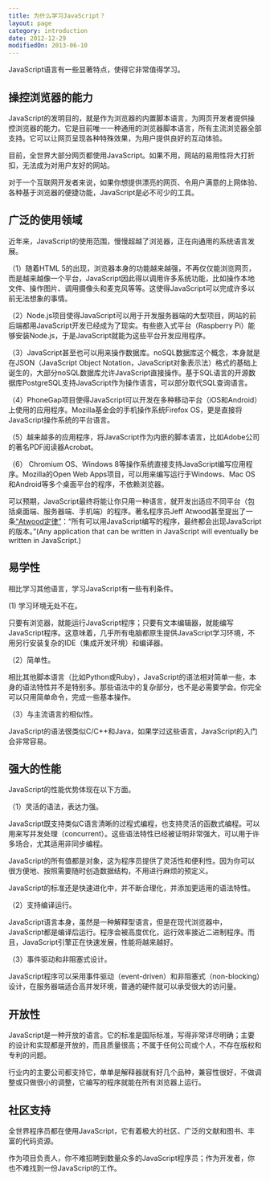 ```yaml
---
title: 为什么学习JavaScript？
layout: page
category: introduction
date: 2012-12-29
modifiedOn: 2013-06-10
---
```


JavaScript语言有一些显著特点，使得它非常值得学习。

## 操控浏览器的能力

JavaScript的发明目的，就是作为浏览器的内置脚本语言，为网页开发者提供操控浏览器的能力。它是目前唯一一种通用的浏览器脚本语言，所有主流浏览器全部支持。它可以让网页呈现各种特殊效果，为用户提供良好的互动体验。

目前，全世界大部分网页都使用JavaScript。如果不用，网站的易用性将大打折扣，无法成为对用户友好的网站。

对于一个互联网开发者来说，如果你想提供漂亮的网页、令用户满意的上网体验、各种基于浏览器的便捷功能，JavaScript是必不可少的工具。

## 广泛的使用领域

近年来，JavaScript的使用范围，慢慢超越了浏览器，正在向通用的系统语言发展。

（1）随着HTML 5的出现，浏览器本身的功能越来越强，不再仅仅能浏览网页，而是越来越像一个平台，JavaScript因此得以调用许多系统功能，比如操作本地文件、操作图片、调用摄像头和麦克风等等。这使得JavaScript可以完成许多以前无法想象的事情。

（2）Node.js项目使得JavaScript可以用于开发服务器端的大型项目，网站的前后端都用JavaScript开发已经成为了现实。有些嵌入式平台（Raspberry Pi）能够安装Node.js，于是JavaScript就能为这些平台开发应用程序。

（3）JavaScript甚至也可以用来操作数据库。noSQL数据库这个概念，本身就是在JSON（JavaScript Object Notation，JavaScript对象表示法）格式的基础上诞生的，大部分noSQL数据库允许JavaScript直接操作。基于SQL语言的开源数据库PostgreSQL支持JavaScript作为操作语言，可以部分取代SQL查询语言。

（4）PhoneGap项目使得JavaScript可以开发在多种移动平台（iOS和Android）上使用的应用程序。Mozilla基金会的手机操作系统Firefox OS，更是直接将JavaScript操作系统的平台语言。

（5）越来越多的应用程序，将JavaScript作为内嵌的脚本语言，比如Adobe公司的著名PDF阅读器Acrobat。

（6） Chromium OS、Windows 8等操作系统直接支持JavaScript编写应用程序。Mozilla的Open Web Apps项目，可以用来编写运行于Windows、Mac OS和Android等多个桌面平台的程序，不依赖浏览器。

可以预期，JavaScript最终将能让你只用一种语言，就开发出适应不同平台（包括桌面端、服务器端、手机端）的程序。著名程序员Jeff Atwood甚至提出了一条[“Atwood定律”](http://www.codinghorror.com/blog/2007/07/the-principle-of-least-power.html)：“所有可以用JavaScript编写的程序，最终都会出现JavaScript的版本。”(Any application that can be written in JavaScript will eventually be written in JavaScript.)

## 易学性

相比学习其他语言，学习JavaScript有一些有利条件。

(1) 学习环境无处不在。

只要有浏览器，就能运行JavaScript程序；只要有文本编辑器，就能编写JavaScript程序。这意味着，几乎所有电脑都原生提供JavaScript学习环境，不用另行安装复杂的IDE（集成开发环境）和编译器。

（2）简单性。

相比其他脚本语言（比如Python或Ruby），JavaScript的语法相对简单一些，本身的语法特性并不是特别多。那些语法中的复杂部分，也不是必需要学会。你完全可以只用简单命令，完成一些基本操作。

（3）与主流语言的相似性。

JavaScript的语法很类似C/C++和Java，如果学过这些语言，JavaScript的入门会非常容易。

## 强大的性能

JavaScript的性能优势体现在以下方面。

（1）灵活的语法，表达力强。

JavaScript既支持类似C语言清晰的过程式编程，也支持灵活的函数式编程。可以用来写并发处理（concurrent）。这些语法特性已经被证明非常强大，可以用于许多场合，尤其适用非同步编程。

JavaScript的所有值都是对象，这为程序员提供了灵活性和便利性。因为你可以很方便地、按照需要随时创造数据结构，不用进行麻烦的预定义。

JavaScript的标准还是快速进化中，并不断合理化，并添加更适用的语法特性。

（2）支持编译运行。

JavaScript语言本身，虽然是一种解释型语言，但是在现代浏览器中，JavaScript都是编译后运行。程序会被高度优化，运行效率接近二进制程序。而且，JavaScript引擎正在快速发展，性能将越来越好。

（3）事件驱动和非阻塞式设计。

JavaScript程序可以采用事件驱动（event-driven）和非阻塞式（non-blocking）设计，在服务器端适合高并发环境，普通的硬件就可以承受很大的访问量。

## 开放性

JavaScript是一种开放的语言。它的标准是国际标准，写得非常详尽明确；主要的设计和实现都是开放的，而且质量很高；不属于任何公司或个人，不存在版权和专利的问题。

行业内的主要公司都支持它，单单是解释器就有好几个品种，兼容性很好，不做调整或只做很小的调整，它编写的程序就能在所有浏览器上运行。

## 社区支持

全世界程序员都在使用JavaScript，它有着极大的社区、广泛的文献和图书、丰富的代码资源。

作为项目负责人，你不难招聘到数量众多的JavaScript程序员；作为开发者，你也不难找到一份JavaScript的工作。

